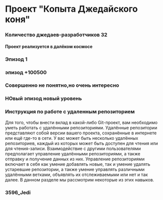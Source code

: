 # Проект "Копыта Джедайского коня"
### Количество джедаев-разработчиков 32
#### Проект реализуется в далёком космосе
### Эпизод 1
### эпизод +100500
### Совершенно не понятно,но очень интересно
### НОвый эпизод новый уровень

### Инструкция по работе с удаленным репозиторием 

Для того, чтобы внести вклад в какой-либо Git-проект, вам необходимо уметь работать с удалёнными репозиториями. Удалённые репозитории представляют собой версии вашего проекта, сохранённые в интернете или ещё где-то в сети. У вас может быть несколько удалённых репозиториев, каждый из которых может быть доступен для чтения или для чтения-записи. Взаимодействие с другими пользователями предполагает управление удалёнными репозиториями, а также отправку и получение данных из них. Управление репозиториями включает в себя как умение добавлять новые, так и умение удалять устаревшие репозитории, а также умение управлять различными удалёнными ветками, объявлять их отслеживаемыми или нет и так далее. В данном разделе мы рассмотрим некоторые из этих навыков.
### 3596_Jedi